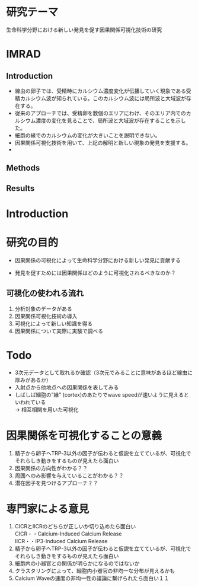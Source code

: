 # 研究テーマ
生命科学分野における新しい発見を促す因果関係可視化技術の研究

# IMRAD
## Introduction
- 線虫の卵子では、受精時にカルシウム濃度変化が伝播していく現象である受精カルシウム波が知られている。このカルシウム波には局所波と大域波が存在する。
- 従来のアプローチでは、受精卵を数個のエリアにわけ、そのエリア内でのカルシウム濃度の変化を見ることで、局所波と大域波が存在することを示した。
- 細胞の縁でのカルシウムの変化が大きいことを説明できない。
- 因果関係可視化技術を用いて、上記の解明と新しい現象の発見を支援する。
- 

## Methods

## Results


# Introduction

# 研究の目的
- 因果関係の可視化によって生命科学分野における新しい発見に貢献する

- 発見を促すためには因果関係はどのように可視化されるべきなのか？

## 可視化の使われる流れ
1. 分析対象のデータがある
2. 因果関係可視化技術の導入
3. 可視化によって新しい知識を得る
4. 因果関係について実際に実験で調べる

# Todo
- 3次元データとして取れるか確認（3次元でみることに意味があるほど線虫に厚みがあるか）
- 入射点から他地点への因果関係を表してみる
- しばしば細胞の”縁” (cortex)のあたりでwave speedが速いように見えるといわれている  
 -> 相互相関を用いた可視化

# 因果関係を可視化することの意義
1. 精子から卵子へTRP-3以外の因子が伝わると仮説を立てているが、可視化でそれらしき動きをするものが見えたら面白い
2. 因果関係の方向性がわかる？？
3. 周囲へのみ影響を与えていることがわかる？？
4. 潜在因子を見つけるアプローチ？？


# 専門家による意見
1. CICRとIICRのどちらが正しいか切り込めたら面白い  
CICR・・Calcium-Induced Calcium Release                            
IICR・・IP3-Induced Calcium Release  
2. 精子から卵子へTRP-3以外の因子が伝わると仮説を立てているが、可視化でそれらしき動きをするものが見えたら面白い  
3. 細胞内の小器官との関係が明らかになるのではないか
4. クラスタリングによって、細胞内小器官の非均一な分布が見えるかも
5. Calcium Waveの速度の非均一性の議論に繋げられたら面白い１１
